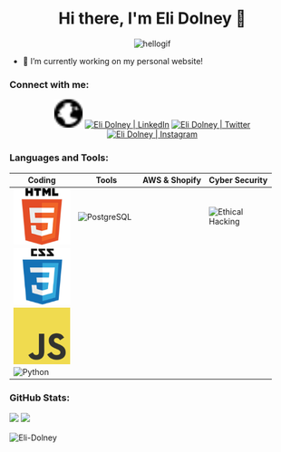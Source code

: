 <h1 align="center">Hi there, I'm Eli Dolney 👋</h1>

<p align="center">
  <img src="https://user-images.githubusercontent.com/67560900/107698101-10797e00-6cda-11eb-8357-b7808d66151a.gif" width="310" alt="hellogif">
</p>

- 🌱 I’m currently working on my personal website!

### Connect with me:

<p align="center">
  <a href="https://www.google.com/" target="_blank"><img alt="Filler Website" src="https://raw.githubusercontent.com/iconic/open-iconic/master/svg/globe.svg" width="50px"></a>
  <a href="https://www.linkedin.com/in/eli-dolney-415166161/" target="_blank"><img alt="Eli Dolney | LinkedIn" src="https://cdn.jsdelivr.net/npm/simple-icons@v3/icons/linkedin.svg" width="50px"></a>
  <a href="https://twitter.com/K9Ghostz" target="_blank"><img alt="Eli Dolney | Twitter" src="https://cdn.jsdelivr.net/npm/simple-icons@v3/icons/twitter.svg" width="50px"></a>
  <a href="https://www.instagram.com/e.dolney/" target="_blank"><img alt="Eli Dolney | Instagram" src="https://cdn.jsdelivr.net/npm/simple-icons@v3/icons/instagram.svg" width="50px"></a>
</p>

### Languages and Tools:

| Coding          | Tools          | AWS & Shopify  | Cyber Security |
|-----------------|----------------|----------------|----------------|
| <img align="left" alt="HTML5" width="100px" src="https://raw.githubusercontent.com/github/explore/80688e429a7d4ef2fca1e82350fe8e3517d3494d/topics/html/html.png"> | <img align="left" alt="PostgreSQL" width="100px" src="https://www.postgresql.org/media/img/about/press/elephant.png"> | | <img align="left" alt="Ethical Hacking" width="100px" src="https://www.fusd.net/cms/lib/CA50000190/Centricity/Domain/2996/CTE%20logos-07.png"> |
| <img align="left" alt="CSS3" width="100px" src="https://raw.githubusercontent.com/github/explore/80688e429a7d4ef2fca1e82350fe8e3517d3494d/topics/css/css.png"> | | | |
| <img align="left" alt="JavaScript" width="100px" src="https://raw.githubusercontent.com/github/explore/80688e429a7d4ef2fca1e82350fe8e3517d3494d/topics/javascript/javascript.png"> | | | |
| <img align="left" alt="Python" width="100px" src="https://upload.wikimedia.org/wikipedia/commons/thumb/c/c3/Python-logo-notext.svg/2048px-Python-logo-notext.svg.png"> | | | |

### GitHub Stats:

<p>
  <img height="180em" src="https://github-readme-stats.vercel.app/api?username=Eli-Dolney&show_icons=true&locale=en">
  <img height="180em" src="https://github-readme-stats.vercel.app/api/top-langs?username=Eli-Dolney&show_icons=true&locale=en&layout=compact">
</p>

<p>
  <img align="center" src="https://github-readme-streak-stats.herokuapp.com/?user=Eli-Dolney&" alt="Eli-Dolney" />
</p>


